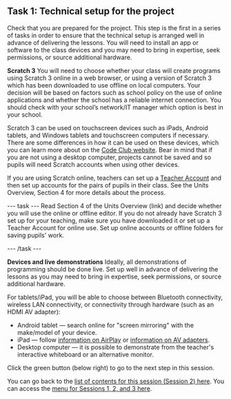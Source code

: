 ## Task 1: Technical setup for the project

Check that you are prepared for the project. This step is the first in a series of tasks in order to ensure that the technical setup is arranged well in advance of delivering the lessons. You will need to install an app or software to the class devices and you may need to bring in expertise, seek permissions, or source additional hardware. 

**Scratch 3**
You will need to choose whether your class will create programs using Scratch 3 online in a web browser, or using a version of Scratch 3 which has been downloaded to use offline on local computers. Your decision will be based on factors such as school policy on the use of online applications and whether the school has a reliable internet connection. You should check with your school’s network/IT manager which option is best in your school. 

Scratch 3 can be used on touchscreen devices such as iPads, Android tablets, and Windows tablets and touchscreen computers if necessary. There are some differences in how it can be used on these devices, which you can learn more about on the [Code Club website](https://help.codeclub.org/en/support/solutions/articles/19000098299-using-scratch-3-on-a-tablet-or-touchscreen-device). Bear in mind that if you are not using a desktop computer, projects cannot be saved and so pupils will need Scratch accounts when using other devices.

If you are using Scratch online, teachers can set up a [Teacher Account](https://scratch.mit.edu/educators/faq) and then set up accounts for the pairs of pupils in their class. See the Units Overview, Section 4 for more details about the process.

--- task --- Read Section 4 of the Units Overview (link) and decide whether you will use the online or offline editor. If you do not already have Scratch 3 set up for your teaching, make sure you have downloaded it or set up a Teacher Account for online use. Set up online accounts or offline folders for saving pupils' work.

--- /task ---

**Devices and live demonstrations**
Ideally, all demonstrations of programming should be done live. Set up well in advance of delivering the lessons as you may need to bring in expertise, seek permissions, or source additional hardware. 

For tablets/iPad, you will be able to choose between Bluetooth connectivity, wireless LAN connectivity, or connectivity through hardware (such as an HDMI AV adapter):
+ Android tablet — search online for "screen mirroring" with the make/model of your device.
+ iPad — follow [information on AirPlay](https://support.apple.com/en-us/HT204289) or [information on AV adapters](https://support.apple.com/en-us/HT202044). 
+ Desktop computer — it is possible to demonstrate from the teacher's interactive whiteboard or an alternative monitor.



Click the green button (below right) to go to the next step in this session.

You can go back to the [list of contents for this session (Session 2) here](https://projects.raspberrypi.org/en/projects/KS1StorytellingTraining_Session2_GBICi1b). 
You can access the [menu for Sessions 1, 2, and 3 here](https://projects.raspberrypi.org/en/pathways/ks1-storytellingtraining-gbici1b).

